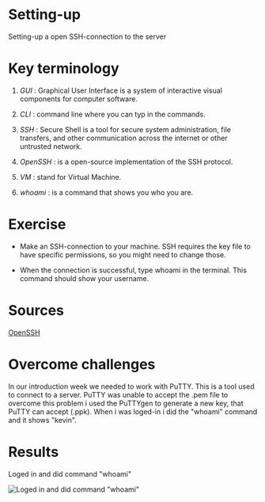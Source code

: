 # Setting-up

Setting-up a open SSH-connection to the server

# Key terminology

1. *GUI* : Graphical User Interface is a system of interactive visual components for computer software.

2. *CLI* : command line where you can typ in the commands.

3. *SSH* : Secure Shell is a tool for secure system administration, file transfers, and other communication across the internet or other untrusted network.

4. *OpenSSH* : is a open-source implementation of the SSH protocol.

5. *VM* : stand for Virtual Machine.

6. *whoami* : is a command that shows you who you are.

# Exercise

* Make an SSH-connection to your machine. SSH requires the key file to have specific permissions, so you might need to change those.

* When the connection is successful, type whoami in the terminal. This command should show your username.
# Sources

[OpenSSH](https://www.ssh.com/academy/ssh/openssh)



# Overcome challenges

In our introduction week we needed to work with PuTTY. This is a tool used to connect to a server. PuTTY was unable to accept the .pem file to overcome this problem i used the PuTTYgen to generate a new key, that PuTTY can accept (.ppk). When i was loged-in i did the "whoami" command and it shows "kevin".


# Results

Loged in and did command "whoami"

![Loged in and did command "whoami"](https://github.com/Techgrounds-Cloud-9/cloud-9-KevinDonk0/blob/main/00_includes/LNX/LNX-01-00.PNG])
